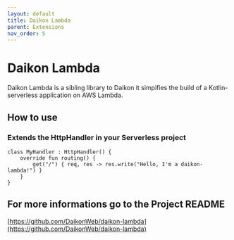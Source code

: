 ```yaml
---
layout: default
title: Daikon Lambda
parent: Extensions
nav_order: 5
---
```


# Daikon Lambda
Daikon Lambda is a sibling library to Daikon it simpifies the build of a Kotlin-serverless application on AWS Lambda.

## How to use

### Extends the HttpHandler in your Serverless project
```
class MyHandler : HttpHandler() {
    override fun routing() {
        get("/") { req, res -> res.write("Hello, I'm a daikon-lambda!") }
    }
}
```

## For more informations go to the Project README
[https://github.com/DaikonWeb/daikon-lambda](https://github.com/DaikonWeb/daikon-lambda)
